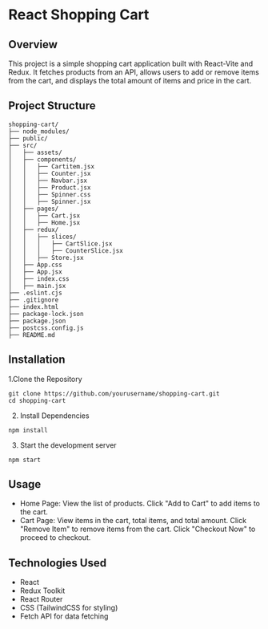 # React Shopping Cart

## Overview
This project is a simple shopping cart application built with React-Vite and Redux. It fetches products from an API, allows users to add or remove items from the cart, and displays the total amount of items and price in the cart.

## Project Structure
```
shopping-cart/
├── node_modules/
├── public/
├── src/
│   ├── assets/
│   ├── components/
│   │   ├── Cartitem.jsx
│   │   ├── Counter.jsx
│   │   ├── Navbar.jsx
│   │   ├── Product.jsx
│   │   ├── Spinner.css
│   │   ├── Spinner.jsx
│   ├── pages/
│   │   ├── Cart.jsx
│   │   ├── Home.jsx
│   ├── redux/
│   │   ├── slices/
│   │   │   ├── CartSlice.jsx
│   │   │   ├── CounterSlice.jsx
│   │   ├── Store.jsx
│   ├── App.css
│   ├── App.jsx
│   ├── index.css
│   ├── main.jsx
├── .eslint.cjs
├── .gitignore
├── index.html
├── package-lock.json
├── package.json
├── postcss.config.js
├── README.md
```

## Installation

1.Clone the Repository
```
git clone https://github.com/yourusername/shopping-cart.git
cd shopping-cart
```
2. Install Dependencies
```
npm install
```
3. Start the development server
```
npm start
```

## Usage

- Home Page: View the list of products. Click "Add to Cart" to add items to the cart.
- Cart Page: View items in the cart, total items, and total amount. Click "Remove Item" to remove items from the 
  cart. Click "Checkout Now" to proceed to checkout.

## Technologies Used
- React
- Redux Toolkit
- React Router
- CSS (TailwindCSS for styling)
- Fetch API for data fetching


